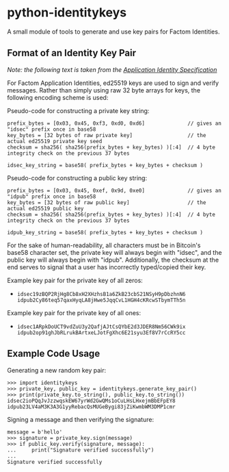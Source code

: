 # python-identitykeys

A small module of tools to generate and use key pairs for Factom Identities.

## Format of an Identity Key Pair
*Note: the following text is taken from the [Application Identity Specification](https://github.com/FactomProject/FactomDocs/blob/FD-849_PublishNewIdentitySpec/ApplicationIdentity.md)*

For Factom Application Identities, ed25519 keys are used to sign and verify messages. Rather than simply using raw 32 byte arrays for keys, the following encoding scheme is used: 

Pseudo-code for constructing a private key string:
```
prefix_bytes = [0x03, 0x45, 0xf3, 0xd0, 0xd6]              // gives an "idsec" prefix once in base58 
key_bytes = [32 bytes of raw private key]                  // the actual ed25519 private key seed
checksum = sha256( sha256(prefix_bytes + key_bytes) )[:4]  // 4 byte integrity check on the previous 37 bytes

idsec_key_string = base58( prefix_bytes + key_bytes + checksum )
```

Pseudo-code for constructing a public key string:
```
prefix_bytes = [0x03, 0x45, 0xef, 0x9d, 0xe0]              // gives an "idpub" prefix once in base58 
key_bytes = [32 bytes of raw public key]                   // the actual ed25519 public key
checksum = sha256( sha256(prefix_bytes + key_bytes) )[:4]  // 4 byte integrity check on the previous 37 bytes

idpub_key_string = base58( prefix_bytes + key_bytes + checksum )
```

For the sake of human-readability, all characters must be in Bitcoin's base58 character set, the private key will always begin with "idsec", and the public key will always begin with "idpub". Additionally, the checksum at the end serves to signal that a user has incorrectly typed/copied their key.

Example key pair for the private key of all zeros:
- `idsec19zBQP2RjHg8Cb8xH2XHzhsB1a6ZkB23cbS21NSyH9pDbzhnN6 idpub2Cy86teq57qaxHyqLA8jHwe5JqqCvL1HGH4cKRcwSTbymTTh5n`

Example key pair for the private key of all ones:
- `idsec1ARpkDoUCT9vdZuU3y2QafjAJtCsQYbE2d3JDER8Nm56CWk9ix idpub2op91ghJbRLrukBArtxeLJotFgXhc6E21syu3Ef8V7rCcRY5cc`

## Example Code Usage

Generating a new random key pair:
```
>>> import identitykeys
>>> private_key, public_key = identitykeys.generate_key_pair()
>>> print(private_key.to_string(), public_key.to_string())
idsec2ioPQqJvJzzwqskEW67yrWd2GwQMs1oCuLHsLHxejmBbEFpEY8 idpub23LV4aM3K3A3G1yyRebacQsMUGeBygi83jZiKwmbWM3DMP1cmr
```

Signing a message and then verifying the signature:
```
message = b'hello'
>>> signature = private_key.sign(message)
>>> if public_key.verify(signature, message):
...     print("Signature verified successfully")
... 
Signature verified successfully
```
